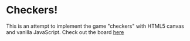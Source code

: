 # Checkers!

This is an attempt to implement the game "checkers" with HTML5 canvas and vanilla JavaScript. Check out the board <a href="https://jaco26.github.io/vanilla-js-checkers/">here</a>